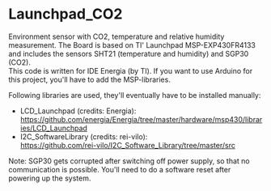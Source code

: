 # Launchpad_CO2

<p>Environment sensor with CO2, temperature and relative humidity measurement.
The Board is based on TI' Launchpad MSP-EXP430FR4133 and includes the sensors SHT21 (temperature and humidity) and SGP30 (CO2).<br>
This code is written for IDE Energia (by TI). If you want to use Arduino for this project, you'll have to add the MSP-libraries.</p>

Following libraries are used, they'll eventually have to be installed manually:
- LCD_Launchpad (credits: Energia):<br>
  https://github.com/energia/Energia/tree/master/hardware/msp430/libraries/LCD_Launchpad
- I2C_SoftwareLibrary (credits: rei-vilo):<br>
  https://github.com/rei-vilo/I2C_Software_Library/tree/master/src

<p>Note:
SGP30 gets corrupted after switching off power supply, so that no communication is possible. You'll need to do a software reset after powering up the system.</p>
